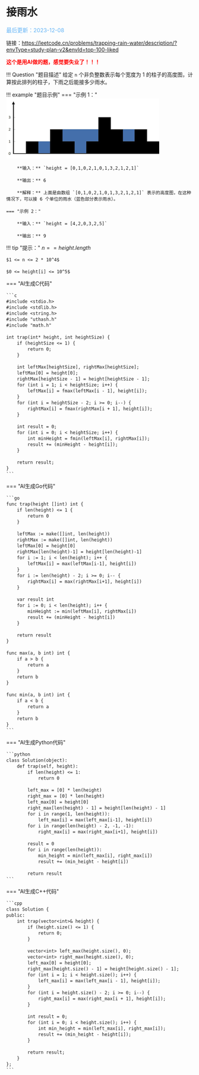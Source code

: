 # 接雨水

<span style="color:rgb(100,180,246);font-size:11pt">最后更新：2023-12-08</span>

链接：https://leetcode.cn/problems/trapping-rain-water/description/?envType=study-plan-v2&envId=top-100-liked

<span style="color:rgb(255,0,0);font-weight:bold">这个是用AI做的题，感觉要失业了！！！</span>

!!! Question "题目描述"
    给定 `n` 个非负整数表示每个宽度为 1 的柱子的高度图，计算按此排列的柱子，下雨之后能接多少雨水。

!!! example "题目示例"
    === "示例 1："
        ![](./images/1702026126447_image.png)

        **输入：** `height = [0,1,0,2,1,0,1,3,2,1,2,1]`

        **输出：** 6

        **解释：** 上面是由数组 `[0,1,0,2,1,0,1,3,2,1,2,1]` 表示的高度图，在这种情况下，可以接 6 个单位的雨水（蓝色部分表示雨水）。

    === "示例 2："

        **输入：** `height = [4,2,0,3,2,5]`

        **输出：** 9


!!! tip "提示："
    $n == height.length$

    $1 <= n <= 2 * 10^4$
    
    $0 <= height[i] <= 10^5$

=== "AI生成C代码"

    ```c
    #include <stdio.h>
    #include <stdlib.h>
    #include <string.h>
    #include "uthash.h"
    #include "math.h"

    int trap(int* height, int heightSize) {
        if (heightSize <= 1) {
            return 0;
        }

        int leftMax[heightSize], rightMax[heightSize];
        leftMax[0] = height[0];
        rightMax[heightSize - 1] = height[heightSize - 1];
        for (int i = 1; i < heightSize; i++) {
            leftMax[i] = fmax(leftMax[i - 1], height[i]);
        }
        for (int i = heightSize - 2; i >= 0; i--) {
            rightMax[i] = fmax(rightMax[i + 1], height[i]);
        }

        int result = 0;
        for (int i = 0; i < heightSize; i++) {
            int minHeight = fmin(leftMax[i], rightMax[i]);
            result += (minHeight - height[i]);
        }

        return result;
    }
    ```

=== "AI生成Go代码"

    ```go
    func trap(height []int) int {
        if len(height) <= 1 {
            return 0
        }

        leftMax := make([]int, len(height))
        rightMax := make([]int, len(height))
        leftMax[0] = height[0]
        rightMax[len(height)-1] = height[len(height)-1]
        for i := 1; i < len(height); i++ {
            leftMax[i] = max(leftMax[i-1], height[i])
        }
        for i := len(height) - 2; i >= 0; i-- {
            rightMax[i] = max(rightMax[i+1], height[i])
        }

        var result int
        for i := 0; i < len(height); i++ {
            minHeight := min(leftMax[i], rightMax[i])
            result += (minHeight - height[i])
        }

        return result
    }

    func max(a, b int) int {
        if a > b {
            return a
        }
        return b
    }

    func min(a, b int) int {
        if a < b {
            return a
        }
        return b
    }
    ```

=== "AI生成Python代码"

    ```python
    class Solution(object):
        def trap(self, height):
            if len(height) <= 1:
                return 0

            left_max = [0] * len(height)
            right_max = [0] * len(height)
            left_max[0] = height[0]
            right_max[len(height) - 1] = height[len(height) - 1]
            for i in range(1, len(height)):
                left_max[i] = max(left_max[i-1], height[i])
            for i in range(len(height) - 2, -1, -1):
                right_max[i] = max(right_max[i+1], height[i])

            result = 0
            for i in range(len(height)):
                min_height = min(left_max[i], right_max[i])
                result += (min_height - height[i])

            return result
    ```

=== "AI生成C++代码"

    ```cpp
    class Solution {
    public:
        int trap(vector<int>& height) {
            if (height.size() <= 1) {
                return 0;
            }

            vector<int> left_max(height.size(), 0);
            vector<int> right_max(height.size(), 0);
            left_max[0] = height[0];
            right_max[height.size() - 1] = height[height.size() - 1];
            for (int i = 1; i < height.size(); i++) {
                left_max[i] = max(left_max[i - 1], height[i]);
            }
            for (int i = height.size() - 2; i >= 0; i--) {
                right_max[i] = max(right_max[i + 1], height[i]);
            }

            int result = 0;
            for (int i = 0; i < height.size(); i++) {
                int min_height = min(left_max[i], right_max[i]);
                result += (min_height - height[i]);
            }

            return result;
        }
    };
    ```